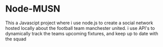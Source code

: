 # Node-MUSN
This a Javascipt project where i use node.js to create a social network hosted locally about the football team manchester united.
i use API's to dynamically track the teams upcoming fixtures, and keep up to date with the squad
